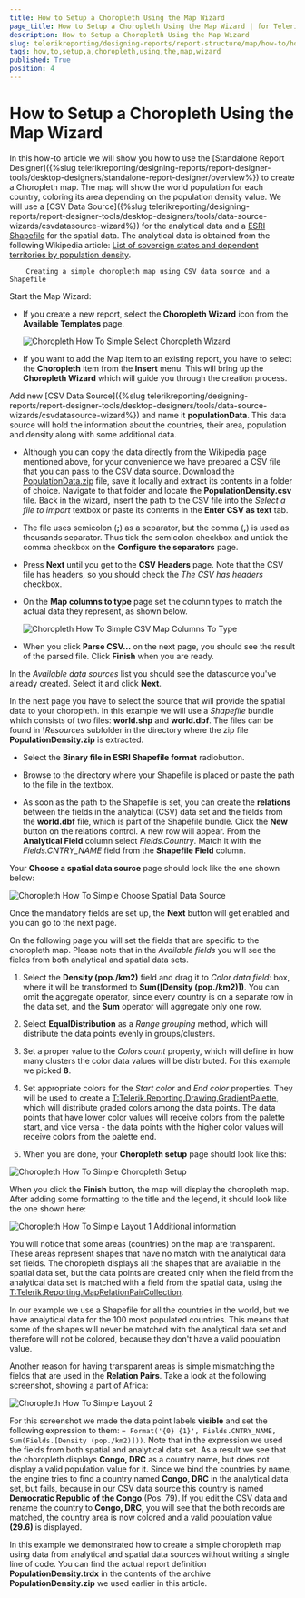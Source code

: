 ```yaml
---
title: How to Setup a Choropleth Using the Map Wizard
page_title: How to Setup a Choropleth Using the Map Wizard | for Telerik Reporting Documentation
description: How to Setup a Choropleth Using the Map Wizard
slug: telerikreporting/designing-reports/report-structure/map/how-to/how-to-setup-a-choropleth-using-the-map-wizard
tags: how,to,setup,a,choropleth,using,the,map,wizard
published: True
position: 4
---
```


# How to Setup a Choropleth Using the Map Wizard



In this how-to article we will show you how to use the [Standalone Report Designer]({%slug telerikreporting/designing-reports/report-designer-tools/desktop-designers/standalone-report-designer/overview%}) to
        create a Choropleth map. The map will show the world population for each country, coloring its area depending on the population density value.
        We will use a [CSV Data Source]({%slug telerikreporting/designing-reports/report-designer-tools/desktop-designers/tools/data-source-wizards/csvdatasource-wizard%}) for the analytical data and a
        [ESRI Shapefile](http://en.wikipedia.org/wiki/Shapefile)
        for the spatial data. The analytical data is obtained from the following Wikipedia article:
        [List of sovereign states and dependent territories by population density](http://en.wikipedia.org/wiki/List_of_sovereign_states_and_dependent_territories_by_population_density).

      
        Creating a simple choropleth map using CSV data source and a Shapefile
      

Start the Map Wizard:

* If you create a new report, select the __Choropleth Wizard__ icon from the __Available Templates__ page.
                  
  ![Choropleth How To Simple Select Choropleth Wizard](images/Map/Choropleth/HowTo_SimpleChoropleth/Choropleth_HowToSimple_SelectChoroplethWizard.png)

* If you want to add the Map item to an existing report, you have to select the __Choropleth__ item
                  from the __Insert__ menu.
                  This will bring up the __Choropleth Wizard__ which will guide you through the creation process.
                

Add new
              [CSV Data Source]({%slug telerikreporting/designing-reports/report-designer-tools/desktop-designers/tools/data-source-wizards/csvdatasource-wizard%})
              and name it __populationData__. This data source will hold the information about the
              countries, their area, population and density along with some additional data.
            

* Although you can copy the data directly from the Wikipedia page mentioned above, for your convenience we have prepared a CSV file
                  that you can pass to the CSV data source.
                Download the
                  [PopulationData.zip](https://github.com/telerik/reporting-docs/raw/master/knowledge-base/resources/PopulationDensity.zip)
                  file, save it locally and extract its contents in a folder of choice. Navigate to that folder and locate the __PopulationDensity.csv__ file.
                  Back in the wizard, insert the path to the CSV file into the *Select a file to import* textbox or paste its contents in the
                  __Enter CSV as text__ tab.
                

* The file uses semicolon (__;__) as a separator, but the comma (__,__) is used as thousands separator.
                  Thus tick the semicolon checkbox and untick the comma checkbox on the
                  __Configure the separators__ page.
                

* Press __Next__ until you get to the __CSV Headers__ page.
                  Note that the CSV file has headers, so you should check the *The CSV has headers* checkbox.
                

* On the __Map columns to type__ page set the column types to match the actual data they represent, as shown below.
                  
  ![Choropleth How To Simple CSV Map Columns To Type](images/Map/Choropleth/HowTo_SimpleChoropleth/Choropleth_HowToSimple_CSV_MapColumnsToType.png)

* When you click __Parse CSV...__ on the next page, you should see the result of the parsed file.
                Click __Finish__ when you are ready.
                

In the *Available data sources* list you should see the datasource you've already created.
              Select it and click __Next__.
            

In the next page you have to select the source that will provide the spatial data to your choropleth. In this example we will use a
              *Shapefile* bundle which consists of two files: __world.shp__ and __world.dbf__.
              The files can be found in *\Resources* subfolder in the directory where the zip file __PopulationDensity.zip__ is extracted.
            

* Select the __Binary file in ESRI Shapefile format__ radiobutton.
                

* Browse to the directory where your Shapefile is placed or paste the path to the file in the textbox.
                

* As soon as the path to the Shapefile is set, you can create the __relations__ between the fields in the
                  analytical (CSV) data set and the fields from the __world.dbf__ file, which is part of the Shapefile bundle.
                Click the __New__ button on the relations control. A new row will appear. From the __Analytical Field__
                  column select *Fields.Country*. Match it with the *Fields.CNTRY_NAME* field
                  from the __Shapefile Field__ column.
                

Your __Choose a spatial data source__ page should look like the one shown below:
              
  ![Choropleth How To Simple Choose Spatial Data Source](images/Map/Choropleth/HowTo_SimpleChoropleth/Choropleth_HowToSimple_ChooseSpatialDataSource.png)

Once the mandatory fields are set up, the __Next__ button will get enabled and you can go to the next page.
            

On the following page you will set the fields that are specific to the choropleth map. Please note that in the *Available fields*
              you will see the fields from both analytical and spatial data sets.
            

1. Select the __Density (pop./km2)__ field and drag it to *Color data field:* box, where it will be transformed to
                  __Sum([Density (pop./km2)])__. You can omit the aggregate operator, since every country is on
                  a separate row in the data set, and the __Sum__ operator will aggregate only one row.
                

1. Select __EqualDistribution__ as a *Range grouping* method, which will distribute the data points evenly in groups/clusters.
                

1. Set a proper value to the *Colors count* property, which will define in how many clusters the color data values
                  will be distributed. For this example we picked __8__.
                

1. Set appropriate colors for the *Start color* and *End color* properties.
                  They will be used to create a [T:Telerik.Reporting.Drawing.GradientPalette](), which
                  will distribute graded colors among the data points. The data points that have lower color values will receive colors from the palette
                  start, and vice versa - the data points with the higher color values will receive colors from the palette end.
                

1. When you are done, your __Choropleth setup__ page should look like this:
                  
  ![Choropleth How To Simple Choropleth Setup](images/Map/Choropleth/HowTo_SimpleChoropleth/Choropleth_HowToSimple_ChoroplethSetup.png)

When you click the __Finish__ button, the map will display the choropleth map. After adding some formatting to the
              title and the legend, it should look like the one shown here:
              
  ![Choropleth How To Simple Layout 1](images/Map/Choropleth/HowTo_SimpleChoropleth/Choropleth_HowToSimple_Layout1.png)
        Additional information
      

You will notice that some  areas (countries) on the map are transparent. These areas represent shapes that have no match with the analytical data set fields.
                  The choropleth displays all the shapes that are available in the spatial data set, but the data points are created only when the field from the
                  analytical data set is matched with a field from the spatial data, using the [T:Telerik.Reporting.MapRelationPairCollection]().
                

In our example we use a Shapefile for all the countries in the world, but we have analytical data for the 100 most populated countries. This means
                  that some of the shapes will never be matched with the analytical data set and therefore will not be colored, because they don't have a valid
                  population value.
                

Another reason for having transparent areas is simple mismatching the fields that are used in the __Relation Pairs__. Take a
                  look at the following screenshot, showing a part of Africa:
                  
  ![Choropleth How To Simple Layout 2](images/Map/Choropleth/HowTo_SimpleChoropleth/Choropleth_HowToSimple_Layout2.png)

For this screenshot we made the data point labels __visible__ and set the following expression to them:
                  `= Format('{0} {1}', Fields.CNTRY_NAME, Sum(Fields.[Density (pop./km2)]))`.
                  Note that in the expression we used the fields from both spatial and analytical data set. As a result we see that the choropleth displays
                  __Congo, DRC__ as a country name, but does not display a valid population value for it.
                  Since we bind the countries by name, the engine
                  tries to find a country named __Congo, DRC__ in the analytical data set, but fails, because in our CSV data source this country
                  is named __Democratic Republic of the Congo__ (Pos. 79). If you edit the CSV data and rename the country to
                  __Congo, DRC__, you will see that the both records are matched, the country area is now colored and a valid
                  population value __(29.6)__ is displayed.
                

In this example we demonstrated how to create a simple choropleth map using data from analytical and spatial data sources
                without writing a single line of code. You can find the actual report definition __PopulationDensity.trdx__ in the contents of the archive __PopulationDensity.zip__ we used earlier in this article.
              
